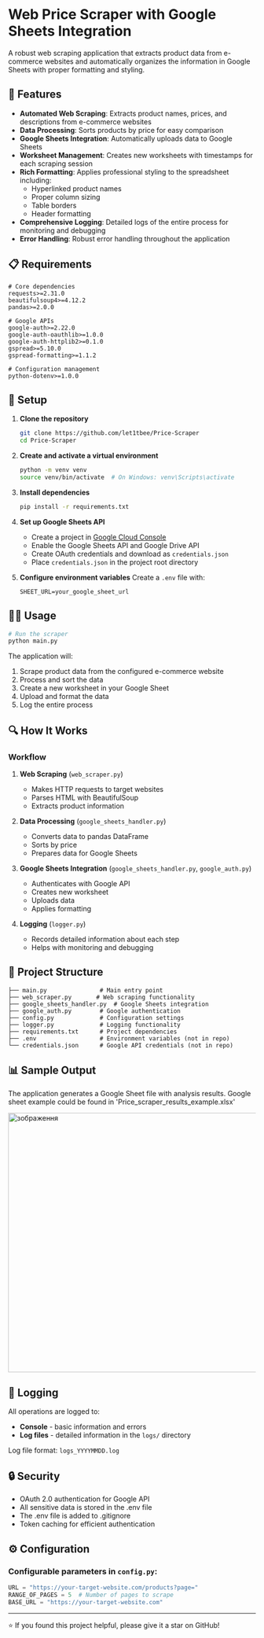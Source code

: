 # Web Price Scraper with Google Sheets Integration

A robust web scraping application that extracts product data from e-commerce websites and automatically organizes the information in Google Sheets with proper formatting and styling.

## 🚀 Features

- **Automated Web Scraping**: Extracts product names, prices, and descriptions from e-commerce websites
- **Data Processing**: Sorts products by price for easy comparison
- **Google Sheets Integration**: Automatically uploads data to Google Sheets
- **Worksheet Management**: Creates new worksheets with timestamps for each scraping session
- **Rich Formatting**: Applies professional styling to the spreadsheet including:
  - Hyperlinked product names
  - Proper column sizing
  - Table borders
  - Header formatting
- **Comprehensive Logging**: Detailed logs of the entire process for monitoring and debugging
- **Error Handling**: Robust error handling throughout the application

## 📋 Requirements

```
# Core dependencies
requests>=2.31.0
beautifulsoup4>=4.12.2
pandas>=2.0.0

# Google APIs
google-auth>=2.22.0
google-auth-oauthlib>=1.0.0
google-auth-httplib2>=0.1.0
gspread>=5.10.0
gspread-formatting>=1.1.2

# Configuration management
python-dotenv>=1.0.0
```

## 🔧 Setup

1. **Clone the repository**
   ```bash
   git clone https://github.com/let1tbee/Price-Scraper
   cd Price-Scraper
   ```

2. **Create and activate a virtual environment**
   ```bash
   python -m venv venv
   source venv/bin/activate  # On Windows: venv\Scripts\activate
   ```

3. **Install dependencies**
   ```bash
   pip install -r requirements.txt
   ```

4. **Set up Google Sheets API**
   - Create a project in [Google Cloud Console](https://console.cloud.google.com/)
   - Enable the Google Sheets API and Google Drive API
   - Create OAuth credentials and download as `credentials.json`
   - Place `credentials.json` in the project root directory

5. **Configure environment variables**
   Create a `.env` file with:
   ```
   SHEET_URL=your_google_sheet_url
   ```

## 🏃‍♂️ Usage

```bash
# Run the scraper
python main.py
```

The application will:
1. Scrape product data from the configured e-commerce website
2. Process and sort the data
3. Create a new worksheet in your Google Sheet
4. Upload and format the data
5. Log the entire process

## 🔍 How It Works

### Workflow

1. **Web Scraping** (`web_scraper.py`)
   - Makes HTTP requests to target websites
   - Parses HTML with BeautifulSoup
   - Extracts product information

2. **Data Processing** (`google_sheets_handler.py`)
   - Converts data to pandas DataFrame
   - Sorts by price
   - Prepares data for Google Sheets

3. **Google Sheets Integration** (`google_sheets_handler.py`, `google_auth.py`)
   - Authenticates with Google API
   - Creates new worksheet
   - Uploads data
   - Applies formatting

4. **Logging** (`logger.py`)
   - Records detailed information about each step
   - Helps with monitoring and debugging

## 📂 Project Structure

```
├── main.py               # Main entry point
├── web_scraper.py       # Web scraping functionality
├── google_sheets_handler.py  # Google Sheets integration
├── google_auth.py        # Google authentication
├── config.py             # Configuration settings
├── logger.py             # Logging functionality
├── requirements.txt      # Project dependencies
├── .env                  # Environment variables (not in repo)
└── credentials.json      # Google API credentials (not in repo)
```
## 📊 Sample Output

The application generates a Google Sheet file with analysis results. Google sheet example could be found in 'Price_scraper_results_example.xlsx'

<img width="1315" height="528" alt="зображення" src="https://github.com/user-attachments/assets/5f643c8b-8abe-4daf-aa78-d33a6bac0dba" />

## 📝 Logging

All operations are logged to:
- **Console** - basic information and errors
- **Log files** - detailed information in the `logs/` directory

Log file format: `logs_YYYYMMDD.log`

## 🔒 Security

- OAuth 2.0 authentication for Google API
- All sensitive data is stored in the .env file
- The .env file is added to .gitignore
- Token caching for efficient authentication

## ⚙️ Configuration

### Configurable parameters in `config.py`:
```python
URL = "https://your-target-website.com/products?page="
RANGE_OF_PAGES = 5  # Number of pages to scrape
BASE_URL = "https://your-target-website.com"
```


---

⭐ If you found this project helpful, please give it a star on GitHub!
